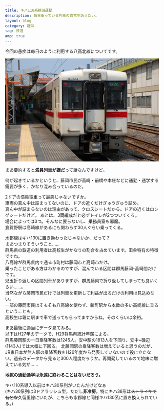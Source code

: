 ```yaml
---
title: キハ110系撲滅運動
description: 毎日乗っている列車の異常を訴えたい。
layout: blog
category: 趣味
tag: 鉄道
amp: true
---
```


今回の愚痴は毎日のように利用する八高北線についてです。

![キハ110系](/files/blog/hachikou/kiha110.jpeg)

まあ要約すると**満員列車が嫌だ**って話なんですけど。

何が起きているかというと、藤岡市民が高崎・前橋や本庄などに通勤・通学する需要が多く、かなり混み合っているのだ。

2ドアの満員電車って最悪じゃないですか。  
車両の真ん中は詰まってないのに、ドアの近くだけぎゅうぎゅう詰め。  
真ん中が詰まらないのは理由があって、クロスシートだから。ドアの近くはロングシートだけど。
あとは、3両編成だと必ずトイレが2つついてくる。  
場合によっては3つ。そんなに要らないし、乗務員室も邪魔。    
倉賀野駅は高崎線があるにも関わらず30人ぐらい乗ってくる。

水郡線はキハ130に置き換わったじゃないか、だって？  
まあつまりそういうこと……  
群馬県の鉄道の利用者は高校生がかなりの割合を占めています。田舎特有の特徴ですね。  
八高線が群馬県内で通る市町村は藤岡市と高崎市だけ。  
乗ったことがある方はわかるのですが、混んでいる区間は群馬藤岡-高崎間だけです。  
児玉折り返しの区間列車がありますが、群馬藤岡で折り返してしまっても良いくらい……。  
当然ながら藤岡市民だけでは列車を更新して利益が出るだけの利用は見込めない。  
一部の藤岡市民はそもそも八高線を使わず、新町駅から本数の多い高崎線に乗るということも。  
高校生は親に駅まで車で送ってもらってますからね。そのくらいは余裕。  

まあ最後に適当にデータ見てみる。  
以下はH27年のデータで、H29群馬県統計年鑑による。  
群馬藤岡駅の一日乗降客数は1245人。安中駅の1813人を下回り、安中+磯辺(1143人)では大幅に下回る。
北藤岡駅の乗降客数は増えていると思うのだが、JR東日本が無人駅の乗降客数をH26年度から発表していないので役に立たない。過去のデータから見ると300人程度だろうか。再開発しているので地味に増えている気が……

**地獄の通勤通学は永遠に終わることはないだろう。**

キハ110系導入以前はキハ30系列がいたんだけどなぁ  
(キハ30系列は3ドアラッシュ型。ただし**非冷房**。特にキハ38形は~~ストライキで有名な~~久留里線にいたが、こちらも水郡線と同様キハ130系に置き換えられている。)